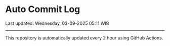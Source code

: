 # Auto Commit Log

Last updated: Wednesday, 03-09-2025 05:11 WIB

---

This repository is automatically updated every 2 hour using GitHub Actions.
